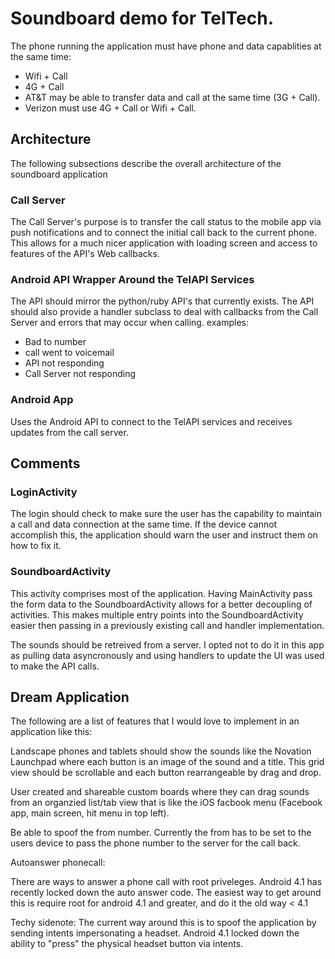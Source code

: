 # Soundboard demo for TelTech.

The phone running the application must have phone and data capablities at the same time:
* Wifi + Call
* 4G + Call
* AT&T may be able to transfer data and call at the same time (3G + Call).
* Verizon must use 4G + Call or Wifi + Call.

## Architecture
The following subsections describe the overall architecture of the soundboard application

### Call Server

The Call Server's purpose is to transfer the call status to the mobile app via push notifications 
and to connect the initial call back to the current phone. This allows for a much nicer application
with loading screen and access to features of the API's Web callbacks.

### Android API Wrapper Around the TelAPI Services 

The API should mirror the python/ruby API's that currently exists.
The API should also provide a handler subclass to deal with callbacks from the Call Server and errors
that may occur when calling.
examples:
* Bad to number
* call went to voicemail
* API not responding
* Call Server not responding

### Android App

Uses the Android API to connect to the TelAPI services and receives updates from the call server.

## Comments
### LoginActivity
The login should check to make sure the user has the capability to maintain a call and data connection at 
the same time. If the device cannot accomplish this, the application should warn the user and instruct them
on how to fix it.

### SoundboardActivity
This activity comprises most of the application. Having MainActivity pass the form data to the 
SoundboardActivity allows for a better decoupling of activities. This makes multiple entry points into
the SoundboardActivity easier then passing in a previously existing call and handler implementation.

The sounds should be retreived from a server. I opted not to do it in this app as pulling data asyncronously 
and using handlers to update the UI was used to make the API calls.


## Dream Application
The following are a list of features that I would love to implement in an application like this:

Landscape phones and tablets should show the sounds like the Novation Launchpad where each button 
is an image of the sound and a title. This grid view should be scrollable and each button rearrangeable 
by drag and drop.

User created and shareable custom boards where they can drag sounds from an organzied list/tab view that is
like the iOS facbook menu (Facebook app, main screen, hit menu in top left).

Be able to spoof the from number. Currently the from has to be set to the users device to pass the phone number
to the server for the call back.

Autoanswer phonecall:

There are ways to answer a phone call with root priveleges. Android 4.1 has recently locked down the auto answer
code. The easiest way to get around this is require root for android 4.1 and greater, and do it the old way < 4.1

Techy sidenote: The current way around this is to spoof the application by sending intents impersonating a headset.
Android 4.1 locked down the ability to "press" the physical headset button via intents.
